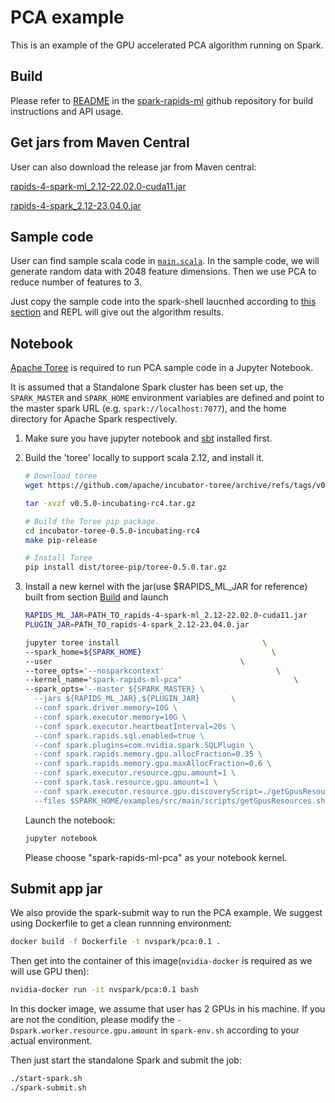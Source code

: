 # PCA example

This is an example of the GPU accelerated PCA algorithm running on Spark.

## Build

Please refer to [README](https://github.com/NVIDIA/spark-rapids-ml#readme) in the [spark-rapids-ml](https://github.com/NVIDIA/spark-rapids-ml) github repository for build instructions and API usage.

## Get jars from Maven Central

User can also download the release jar from Maven central:

[rapids-4-spark-ml_2.12-22.02.0-cuda11.jar](https://repo1.maven.org/maven2/com/nvidia/rapids-4-spark-ml_2.12/22.02.0/rapids-4-spark-ml_2.12-22.02.0-cuda11.jar)

[rapids-4-spark_2.12-23.04.0.jar](https://repo1.maven.org/maven2/com/nvidia/rapids-4-spark_2.12/23.04.0/rapids-4-spark_2.12-23.04.0.jar)


## Sample code

User can find sample scala code in [`main.scala`](main.scala). In the sample code, we will generate random data with 2048 feature dimensions. Then we use PCA to reduce number of features to 3.

Just copy the sample code into the spark-shell laucnhed according to [this section](https://github.com/NVIDIA/spark-rapids-ml#how-to-use) and REPL will give out the algorithm results.

## Notebook

[Apache Toree](https://toree.apache.org/) is required to run PCA sample code in a Jupyter Notebook. 

It is assumed that a Standalone Spark cluster has been set up, the `SPARK_MASTER` and `SPARK_HOME` environment variables are defined and point to the master spark URL (e.g. `spark://localhost:7077`), and the home directory for Apache Spark respectively.

1. Make sure you have jupyter notebook and [sbt](https://www.scala-sbt.org/1.x/docs/Installing-sbt-on-Linux.html) installed first.
2. Build the 'toree' locally to support scala 2.12, and install it.

    ``` bash
    # Download toree
    wget https://github.com/apache/incubator-toree/archive/refs/tags/v0.5.0-incubating-rc4.tar.gz

    tar -xvzf v0.5.0-incubating-rc4.tar.gz

    # Build the Toree pip package.
    cd incubator-toree-0.5.0-incubating-rc4
    make pip-release

    # Install Toree
    pip install dist/toree-pip/toree-0.5.0.tar.gz
    ```

3. Install a new kernel with the jar(use $RAPIDS_ML_JAR for reference) built from section [Build](#build) and launch

    ``` bash
    RAPIDS_ML_JAR=PATH_TO_rapids-4-spark-ml_2.12-22.02.0-cuda11.jar
    PLUGIN_JAR=PATH_TO_rapids-4-spark_2.12-23.04.0.jar

    jupyter toree install                                \
    --spark_home=${SPARK_HOME}                             \
    --user                                          \
    --toree_opts='--nosparkcontext'                         \
    --kernel_name="spark-rapids-ml-pca"                         \
    --spark_opts='--master ${SPARK_MASTER} \
      --jars ${RAPIDS_ML_JAR},${PLUGIN_JAR}       \
      --conf spark.driver.memory=10G \
      --conf spark.executor.memory=10G \
      --conf spark.executor.heartbeatInterval=20s \
      --conf spark.rapids.sql.enabled=true \
      --conf spark.plugins=com.nvidia.spark.SQLPlugin \
      --conf spark.rapids.memory.gpu.allocFraction=0.35 \
      --conf spark.rapids.memory.gpu.maxAllocFraction=0.6 \
      --conf spark.executor.resource.gpu.amount=1 \
      --conf spark.task.resource.gpu.amount=1 \
      --conf spark.executor.resource.gpu.discoveryScript=./getGpusResources.sh \
      --files $SPARK_HOME/examples/src/main/scripts/getGpusResources.sh'
    ```

    Launch the notebook:

    ``` bash
    jupyter notebook
    ```

    Please choose "spark-rapids-ml-pca" as your notebook kernel.



## Submit app jar

We also provide the spark-submit way to run the PCA example. We suggest using Dockerfile to get a clean runnning environment:

```bash
docker build -f Dockerfile -t nvspark/pca:0.1 .
```
Then get into the container of this image(`nvidia-docker` is required as we will use GPU then):
```bash
nvidia-docker run -it nvspark/pca:0.1 bash
```

In this docker image, we assume that user has 2 GPUs in his machine. If you are not the condition, please modify the `-Dspark.worker.resource.gpu.amount` in `spark-env.sh` according to your actual environment.

Then just start the standalone Spark and submit the job:
``` bash
./start-spark.sh
./spark-submit.sh
```
